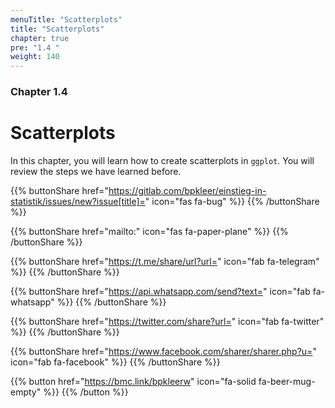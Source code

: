 ```yaml
---
menuTitle: "Scatterplots"
title: "Scatterplots"
chapter: true
pre: "1.4 "
weight: 140
---
```


### Chapter 1.4

# Scatterplots

In this chapter, you will learn how to create scatterplots in `ggplot`. You will review the steps we have learned before.

{{% buttonShare href="https://gitlab.com/bpkleer/einstieg-in-statistik/issues/new?issue[title]=" icon="fas fa-bug" %}} {{% /buttonShare %}} 

{{% buttonShare href="mailto:" icon="fas fa-paper-plane" %}} {{% /buttonShare %}}

{{% buttonShare href="https://t.me/share/url?url=" icon="fab fa-telegram" %}} {{% /buttonShare %}}

{{% buttonShare href="https://api.whatsapp.com/send?text=" icon="fab fa-whatsapp" %}} {{% /buttonShare %}}

{{% buttonShare href="https://twitter.com/share?url=" icon="fab fa-twitter" %}} {{% /buttonShare %}}

{{% buttonShare href="https://www.facebook.com/sharer/sharer.php?u=" icon="fab fa-facebook" %}} {{% /buttonShare %}}

{{% button href="https://bmc.link/bpkleerw" icon="fa-solid fa-beer-mug-empty" %}} {{% /button %}}
